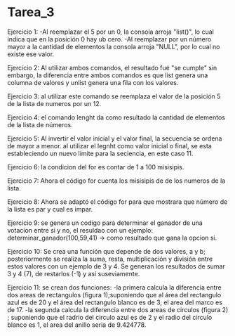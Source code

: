# Tarea_3

Ejercicio 1:
-Al reemplazar el 5 por un 0, la consola arroja "list()", lo cual indica que en la posición 0 hay ub cero.
-Al reemplazar por un número mayor a la cantidad de elementos la consola arroja "NULL", por lo cual no existe ese valor. 

Ejercicio 2:
Al utilizar ambos comandos, el resultado fué "se cumple" sin embargo, la diferencia entre ambos comandos es que list genera una columna de valores y unlist genera una fila con los valores.

Ejercicio 3: 
al utilizar este comando se reemplaza el valor de la posición 5 de la lista de numeros por un 12.

Ejercicio 4: 
el comando lenght da como resultado la cantidad de elementos de la lista de números. 

Ejercicio 5: 
Al invertir el valor inicial y el valor final, la secuencia se ordena de mayor a menor. 
al utilizar el legnht como valor inicial o final, se esta estableciendo un nuevo limite para la seciencia, en este caso 11. 

Ejercicio 6: 
la condicion del for es contar de 1 a 100 misisipis. 

Ejercicio 7: 
Ahora el código for cuenta los misisipis de de los numeros de la lista. 

Ejercicio 8: 
Ahora se adaptó el código for para que mostrara que número de la lista es par y cual es impar. 

Ejercicio 9:
se genera un codigo para determinar el ganador de una votacion entre si y no, el resuldao con un ejemplo: determinar_ganador(100,59,41) -> como resultado que gana la opcion si. 

Ejercicio 10:
Se crea una función que depende de dos valores, a y b; posteriormente se realiza la suma, resta, multiplicación y división entre estos valores con un ejemplo de 3 y 4.
Se generan los resultados de sumar 3 y 4 (7), de restarlos (-1) y así suseviamente.

Ejercicio 11:
se crean dos funciones:
-la primera calcula la diferencia entre dos areas de rectangulos (figura 1);suponiendo que al área del rectangulo azul es de 20 y el área del rectangulo blanco es de 3, el area del marco es de 17.
-la segunda calcula la diferencia entre dos areas de circulos (figura 2) ; suponiendo que el radrio del circulo azul es de 2 y el radio del circulo blanco es 1, el area del anillo seria de 9.424778.


 